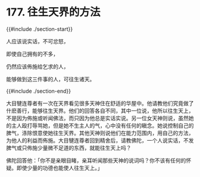 # 177. 往生天界的方法
{{#include ./section-start}}

人应该说实话，不可忿怒，

即使自己拥有的不多，

仍然应该佈施给乞求的人，

能够做到这三件事的人，可往生诸天。

{{#include ./section-end}}

大目犍连尊者有一次在天界看见很多天神住在舒适的华屋中。他请教他们究竟做了什麽善行，能够往生天界。他们的回答各自不同，其中一位说，他所以往生天上，不是因为佈施或听闻佛法，而只因为他总是实话实说。另一位女天神则说，虽然她的主人殴打辱骂她，但是她不生主人的气，心中没有任何的瞋念。她说控制自己的脾气，涤除恨意使她往生天界。其他天神则说他们在能力范围内，用自己的方法，为他人的利益而佈施。大目犍连尊者回到精舍后，请教佛陀，一个人说实话，不发脾气或只佈施少量微不足道的东西，就能往生天上吗？

佛陀回答他：「你不是亲眼目睹，亲耳听闻那些天神的说词吗？你不该有任何的怀疑。即使少量的功德也能使人往生天上。」


